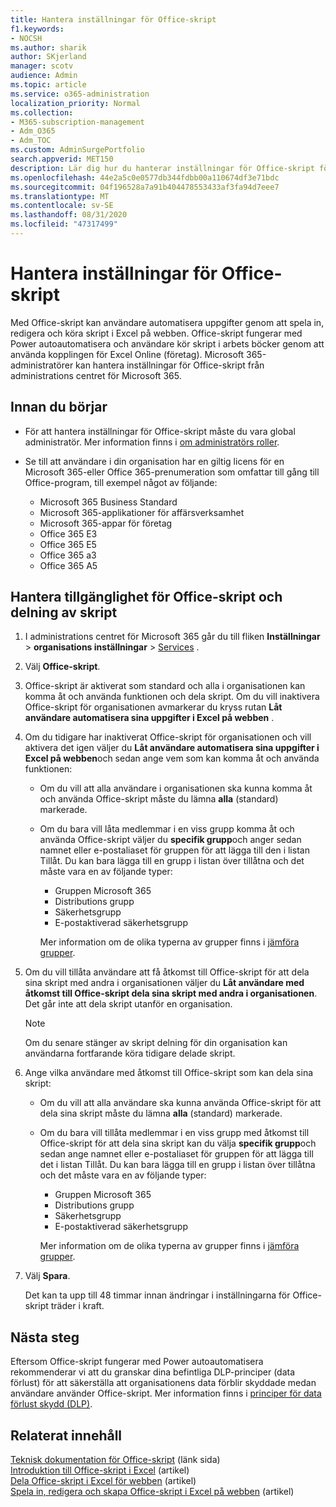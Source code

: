 ```yaml
---
title: Hantera inställningar för Office-skript
f1.keywords:
- NOCSH
ms.author: sharik
author: SKjerland
manager: scotv
audience: Admin
ms.topic: article
ms.service: o365-administration
localization_priority: Normal
ms.collection:
- M365-subscription-management
- Adm_O365
- Adm_TOC
ms.custom: AdminSurgePortfolio
search.appverid: MET150
description: Lär dig hur du hanterar inställningar för Office-skript för användare i din organisation.
ms.openlocfilehash: 44e2a5c0e0577db344fdbb00a110674df3e71bdc
ms.sourcegitcommit: 04f196528a7a91b404478553433af3fa94d7eee7
ms.translationtype: MT
ms.contentlocale: sv-SE
ms.lasthandoff: 08/31/2020
ms.locfileid: "47317499"
---
```

# <a name="manage-office-scripts-settings"></a>Hantera inställningar för Office-skript

Med Office-skript kan användare automatisera uppgifter genom att spela in, redigera och köra skript i Excel på webben. Office-skript fungerar med Power autoautomatisera och användare kör skript i arbets böcker genom att använda kopplingen för Excel Online (företag). Microsoft 365-administratörer kan hantera inställningar för Office-skript från administrations centret för Microsoft 365.

## <a name="before-you-begin"></a>Innan du börjar

- För att hantera inställningar för Office-skript måste du vara global administratör. Mer information finns i [om administratörs roller](../add-users/about-admin-roles.md).

- Se till att användare i din organisation har en giltig licens för en Microsoft 365-eller Office 365-prenumeration som omfattar till gång till Office-program, till exempel något av följande:

    - Microsoft 365 Business Standard
    - Microsoft 365-applikationer för affärsverksamhet
    - Microsoft 365-appar för företag
    - Office 365 E3
    - Office 365 E5
    - Office 365 a3
    - Office 365 A5

## <a name="manage-availability-of-office-scripts-and-sharing-of-scripts"></a>Hantera tillgänglighet för Office-skript och delning av skript

1. I administrations centret för Microsoft 365 går du till fliken **Inställningar** \> **organisations inställningar** \> <a href="https://go.microsoft.com/fwlink/p/?linkid=2053743" target="_blank">Services</a> .

2. Välj **Office-skript**.

3. Office-skript är aktiverat som standard och alla i organisationen kan komma åt och använda funktionen och dela skript. Om du vill inaktivera Office-skript för organisationen avmarkerar du kryss rutan **Låt användare automatisera sina uppgifter i Excel på webben** .

4. Om du tidigare har inaktiverat Office-skript för organisationen och vill aktivera det igen väljer du **Låt användare automatisera sina uppgifter i Excel på webben**och sedan ange vem som kan komma åt och använda funktionen:

    - Om du vill att alla användare i organisationen ska kunna komma åt och använda Office-skript måste du lämna **alla** (standard) markerade. 

    - Om du bara vill låta medlemmar i en viss grupp komma åt och använda Office-skript väljer du **specifik grupp**och anger sedan namnet eller e-postaliaset för gruppen för att lägga till den i listan Tillåt. Du kan bara lägga till en grupp i listan över tillåtna och det måste vara en av följande typer:
        - Gruppen Microsoft 365
        - Distributions grupp
        - Säkerhetsgrupp
        - E-postaktiverad säkerhetsgrupp
    
        Mer information om de olika typerna av grupper finns i [jämföra grupper](../create-groups/compare-groups.md).

5. Om du vill tillåta användare att få åtkomst till Office-skript för att dela sina skript med andra i organisationen väljer du **Låt användare med åtkomst till Office-skript dela sina skript med andra i organisationen**. Det går inte att dela skript utanför en organisation.
 
    > [!NOTE]
    > Om du senare stänger av skript delning för din organisation kan användarna fortfarande köra tidigare delade skript.
 
6. Ange vilka användare med åtkomst till Office-skript som kan dela sina skript:
    
    - Om du vill att alla användare ska kunna använda Office-skript för att dela sina skript måste du lämna **alla** (standard) markerade.

    - Om du bara vill tillåta medlemmar i en viss grupp med åtkomst till Office-skript för att dela sina skript kan du välja **specifik grupp**och sedan ange namnet eller e-postaliaset för gruppen för att lägga till det i listan Tillåt. Du kan bara lägga till en grupp i listan över tillåtna och det måste vara en av följande typer:
        - Gruppen Microsoft 365
        - Distributions grupp
        - Säkerhetsgrupp
        - E-postaktiverad säkerhetsgrupp
    
        Mer information om de olika typerna av grupper finns i [jämföra grupper](../create-groups/compare-groups.md).

7. Välj **Spara**.

    Det kan ta upp till 48 timmar innan ändringar i inställningarna för Office-skript träder i kraft.

## <a name="next-steps"></a>Nästa steg

Eftersom Office-skript fungerar med Power autoautomatisera rekommenderar vi att du granskar dina befintliga DLP-principer (data förlust) för att säkerställa att organisationens data förblir skyddade medan användare använder Office-skript. Mer information finns i [principer för data förlust skydd (DLP)](/power-automate/prevent-data-loss).

## <a name="related-content"></a>Relaterat innehåll

[Teknisk dokumentation för Office-skript](/office/dev/scripts/) (länk sida) \
[Introduktion till Office-skript i Excel](https://support.microsoft.com/office/9fbe283d-adb8-4f13-a75b-a81c6baf163a) (artikel) \
[Dela Office-skript i Excel för webben](https://support.microsoft.com/office/226eddbc-3a44-4540-acfe-fccda3d1122b) (artikel) \
[Spela in, redigera och skapa Office-skript i Excel på webben](/office/dev/scripts/tutorials/excel-tutorial) (artikel)
